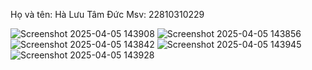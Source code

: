 Họ và tên: Hà Lưu Tâm Đức
Msv: 22810310229

![Screenshot 2025-04-05 143908](https://github.com/user-attachments/assets/08fdf2ab-fc95-45cb-a657-caacdb6d251c)
![Screenshot 2025-04-05 143856](https://github.com/user-attachments/assets/62a50ef7-b0f7-4817-89ec-37fbe61518f9)
![Screenshot 2025-04-05 143842](https://github.com/user-attachments/assets/ea47d61f-f8ae-44b9-9ee9-44b976dac1ba)
![Screenshot 2025-04-05 143945](https://github.com/user-attachments/assets/5eaade73-c3a2-4e63-9488-2e54cc10d17d)
![Screenshot 2025-04-05 143928](https://github.com/user-attachments/assets/1e4998f1-97a6-40c2-b07a-6795d468be1a)

